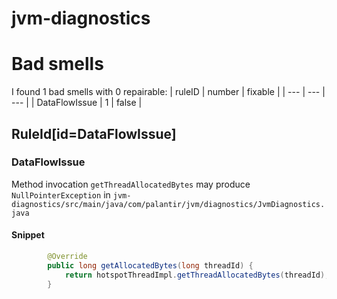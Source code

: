 # jvm-diagnostics 
 
# Bad smells
I found 1 bad smells with 0 repairable:
| ruleID | number | fixable |
| --- | --- | --- |
| DataFlowIssue | 1 | false |
## RuleId[id=DataFlowIssue]
### DataFlowIssue
Method invocation `getThreadAllocatedBytes` may produce `NullPointerException`
in `jvm-diagnostics/src/main/java/com/palantir/jvm/diagnostics/JvmDiagnostics.java`
#### Snippet
```java
        @Override
        public long getAllocatedBytes(long threadId) {
            return hotspotThreadImpl.getThreadAllocatedBytes(threadId);
        }

```


